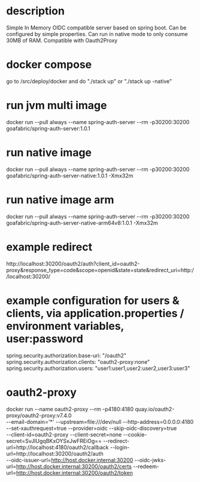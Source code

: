 # description

Simple In Memory OIDC compatible server based on spring boot.
Can be configured by simple properties.
Can run in native mode to only consume 30MB of RAM.
Compatible with Oauth2Proxy

# docker compose
go to /src/deploy/docker and do "./stack up" or "./stack up -native"

# run jvm multi image
docker run --pull always --name spring-auth-server --rm -p30200:30200 goafabric/spring-auth-server:1.0.1

# run native image
docker run --pull always --name spring-auth-server --rm -p30200:30200 goafabric/spring-auth-server-native:1.0.1 -Xmx32m

# run native image arm
docker run --pull always --name spring-auth-server --rm -p30200:30200 goafabric/spring-auth-server-native-arm64v8:1.0.1 -Xmx32m

# example redirect
http://localhost:30200/oauth2/auth?client_id=oauth2-proxy&response_type=code&scope=openid&state=state&redirect_uri=http://localhost:30200/

# example configuration for users & clients, via application.properties / environment variables, user:password

spring.security.authorization.base-uri: "/oauth2"
spring.security.authorization.clients: "oauth2-proxy:none"
spring.security.authorization.users: "user1:user1,user2:user2,user3:user3"

# oauth2-proxy
docker run --name oauth2-proxy --rm -p4180:4180 quay.io/oauth2-proxy/oauth2-proxy:v7.4.0 \
--email-domain='*' --upstream=file:///dev/null --http-address=0.0.0.0:4180 --set-xauthrequest=true --provider=oidc --skip-oidc-discovery=true \
--client-id=oauth2-proxy --client-secret=none --cookie-secret=SvJIUgqBKxOYSxJwFREiOg== --redirect-url=http://localhost:4180/oauth2/callback --login-url=http://localhost:30200/oauth2/auth \
--oidc-issuer-url=http://host.docker.internal:30200 --oidc-jwks-url=http://host.docker.internal:30200/oauth2/certs --redeem-url=http://host.docker.internal:30200/oauth2/token
